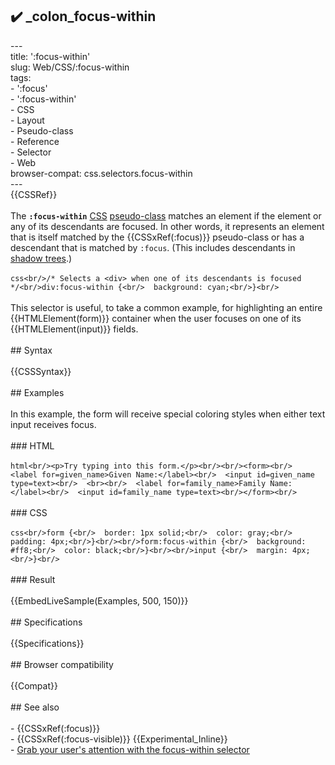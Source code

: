 ## ✔️ _colon_focus-within 
 ---<br/>title: ':focus-within'<br/>slug: Web/CSS/:focus-within<br/>tags:<br/>  - ':focus'<br/>  - ':focus-within'<br/>  - CSS<br/>  - Layout<br/>  - Pseudo-class<br/>  - Reference<br/>  - Selector<br/>  - Web<br/>browser-compat: css.selectors.focus-within<br/>---<br/>{{CSSRef}}<br/><br/>The **`:focus-within`** [CSS](/en-US/docs/Web/CSS) [pseudo-class](/en-US/docs/Web/CSS/Pseudo-classes) matches an element if the element or any of its descendants are focused. In other words, it represents an element that is itself matched by the {{CSSxRef(:focus)}} pseudo-class or has a descendant that is matched by `:focus`. (This includes descendants in [shadow trees](/en-US/docs/Web/Web_Components/Using_shadow_DOM).)<br/><br/>```css<br/>/* Selects a <div> when one of its descendants is focused */<br/>div:focus-within {<br/>  background: cyan;<br/>}<br/>```<br/><br/>This selector is useful, to take a common example, for highlighting an entire {{HTMLElement(form)}} container when the user focuses on one of its {{HTMLElement(input)}} fields.<br/><br/>## Syntax<br/><br/>{{CSSSyntax}}<br/><br/>## Examples<br/><br/>In this example, the form will receive special coloring styles when either text input receives focus.<br/><br/>### HTML<br/><br/>```html<br/><p>Try typing into this form.</p><br/><br/><form><br/>  <label for=given_name>Given Name:</label><br/>  <input id=given_name type=text><br/>  <br><br/>  <label for=family_name>Family Name:</label><br/>  <input id=family_name type=text><br/></form><br/>```<br/><br/>### CSS<br/><br/>```css<br/>form {<br/>  border: 1px solid;<br/>  color: gray;<br/>  padding: 4px;<br/>}<br/><br/>form:focus-within {<br/>  background: #ff8;<br/>  color: black;<br/>}<br/><br/>input {<br/>  margin: 4px;<br/>}<br/>```<br/><br/>### Result<br/><br/>{{EmbedLiveSample(Examples, 500, 150)}}<br/><br/>## Specifications<br/><br/>{{Specifications}}<br/><br/>## Browser compatibility<br/><br/>{{Compat}}<br/><br/>## See also<br/><br/>- {{CSSxRef(:focus)}}<br/>- {{CSSxRef(:focus-visible)}} {{Experimental_Inline}}<br/>- [Grab your user's attention with the focus-within selector](https://dev.to/vtrpldn/grab-your-user-s-attention-with-the-focus-within-css-selector-4d4)<br/>